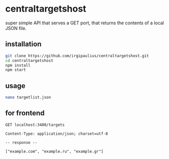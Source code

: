 # centraltargetshost
super simple API that serves a GET port, that returns the contents of a local JSON file.


## installation

```bash
git clone https://github.com/irgipaulius/centraltargetshost.git
cd centraltargetshost
npm install
npm start
```

## usage

```bash
nano targetlist.json
```

## for frontend

```
GET localhost:3400/targets

Content-Type: application/json; charset=utf-8

-- response --

["example.com", "example.ru", "example.gr"]
```